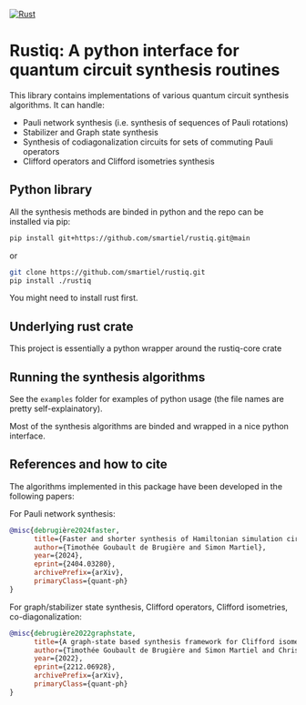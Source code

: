 [![Rust](https://github.com/smartiel/rustiq/actions/workflows/rust.yml/badge.svg?branch=main)](https://github.com/smartiel/rustiq/actions/workflows/rust.yml)

# Rustiq: A python interface for quantum circuit synthesis routines

This library contains implementations of various quantum circuit synthesis algorithms.
It can handle:
 - Pauli network synthesis (i.e. synthesis of sequences of Pauli rotations)
 - Stabilizer and Graph state synthesis
 - Synthesis of codiagonalization circuits for sets of commuting Pauli operators
 - Clifford operators and Clifford isometries synthesis



## Python library

All the synthesis methods are binded in python and the repo can be installed via pip:

```bash
pip install git+https://github.com/smartiel/rustiq.git@main
```
or
```bash
git clone https://github.com/smartiel/rustiq.git
pip install ./rustiq
```

You might need to install rust first.

## Underlying rust crate

This project is essentially a python wrapper around the rustiq-core crate



## Running the synthesis algorithms


See the `examples` folder for examples of python usage (the file names are pretty self-explainatory).

Most of the synthesis algorithms are binded and wrapped in a nice python interface.


## References and how to cite

The algorithms implemented in this package have been developed in the following papers:

For Pauli network synthesis: 
```bibtex
@misc{debrugière2024faster,
      title={Faster and shorter synthesis of Hamiltonian simulation circuits}, 
      author={Timothée Goubault de Brugière and Simon Martiel},
      year={2024},
      eprint={2404.03280},
      archivePrefix={arXiv},
      primaryClass={quant-ph}
}
```

For graph/stabilizer state synthesis, Clifford operators, Clifford isometries, co-diagonalization:
```bibtex
@misc{debrugière2022graphstate,
      title={A graph-state based synthesis framework for Clifford isometries}, 
      author={Timothée Goubault de Brugière and Simon Martiel and Christophe Vuillot},
      year={2022},
      eprint={2212.06928},
      archivePrefix={arXiv},
      primaryClass={quant-ph}
}
```